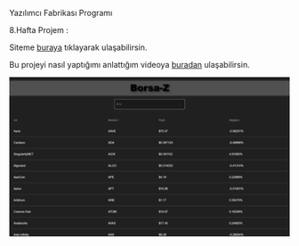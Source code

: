 Yazılımcı Fabrikası Programı

8.Hafta Projem :

Siteme [buraya](https://serhatzunluoglu-borsa-app.netlify.app/) tıklayarak ulaşabilirsin.  

Bu projeyi nasıl yaptığımı anlattığım videoya [buradan](https://youtu.be/6UVp96xqz-Y) ulaşabilirsin.


![alt text](https://github.com/serhatzunluoglu/8.Hafta-Borsa-App/blob/217d6a67a215ed7d33dfb44f1703d4361e5a6e1c/ss.png)
